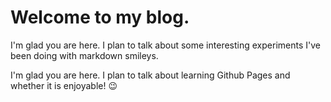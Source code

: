 # Welcome to my blog.

I'm glad you are here. I plan to talk about some interesting experiments I've been doing with markdown smileys.

I'm glad you are here. I plan to talk about learning Github Pages and whether it is enjoyable! :wink:
